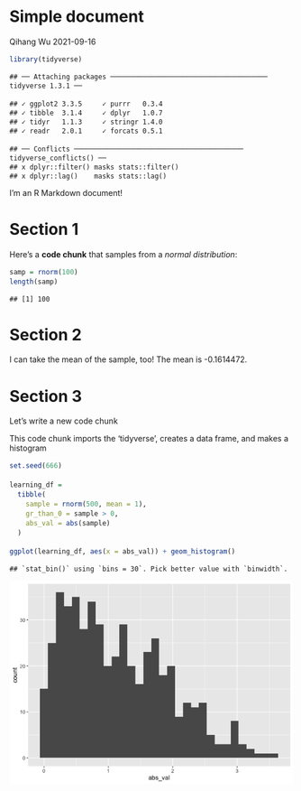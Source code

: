 Simple document
================
Qihang Wu
2021-09-16

``` r
library(tidyverse)
```

    ## ── Attaching packages ─────────────────────────────────────── tidyverse 1.3.1 ──

    ## ✓ ggplot2 3.3.5     ✓ purrr   0.3.4
    ## ✓ tibble  3.1.4     ✓ dplyr   1.0.7
    ## ✓ tidyr   1.1.3     ✓ stringr 1.4.0
    ## ✓ readr   2.0.1     ✓ forcats 0.5.1

    ## ── Conflicts ────────────────────────────────────────── tidyverse_conflicts() ──
    ## x dplyr::filter() masks stats::filter()
    ## x dplyr::lag()    masks stats::lag()

I’m an R Markdown document!

# Section 1

Here’s a **code chunk** that samples from a *normal distribution*:

``` r
samp = rnorm(100)
length(samp)
```

    ## [1] 100

# Section 2

I can take the mean of the sample, too! The mean is -0.1614472.

# Section 3

Let’s write a new code chunk

This code chunk imports the ‘tidyverse’, creates a data frame, and makes
a histogram

``` r
set.seed(666)

learning_df = 
  tibble(
    sample = rnorm(500, mean = 1),
    gr_than_0 = sample > 0,
    abs_val = abs(sample)
  )

ggplot(learning_df, aes(x = abs_val)) + geom_histogram()
```

    ## `stat_bin()` using `bins = 30`. Pick better value with `binwidth`.

![](0916_first_RMD_files/figure-gfm/unnamed-chunk-3-1.png)<!-- -->
